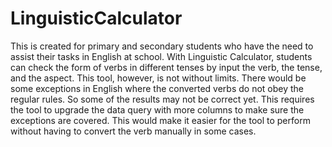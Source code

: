 # LinguisticCalculator
This is created for primary and secondary students who have the need to assist their tasks in English at school. 
With Linguistic Calculator, students can check the form of verbs in different tenses by input the verb, the tense, and the aspect. 
This tool, however, is not without limits. There would be some exceptions in English where the converted verbs do not obey the regular rules. So some of the results may not be correct yet. This requires the tool to upgrade the data query with more columns to make sure the exceptions are covered. This would make it easier for the tool to perform without having to convert the verb manually in some cases.
